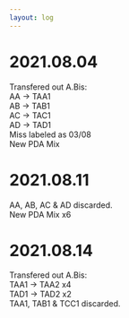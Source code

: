 ```yaml
---
layout: log
---
```


# 2021.08.04  

Transfered out A.Bis:  
AA -> TAA1  
AB -> TAB1  
AC -> TAC1  
AD -> TAD1  
Miss labeled as 03/08  
New PDA Mix  

# 2021.08.11  

AA, AB, AC & AD discarded.  
New PDA Mix x6  

# 2021.08.14  

Transfered out A.Bis:  
TAA1 -> TAA2 x4  
TAD1 -> TAD2 x2  
TAA1, TAB1 & TCC1 discarded.  

